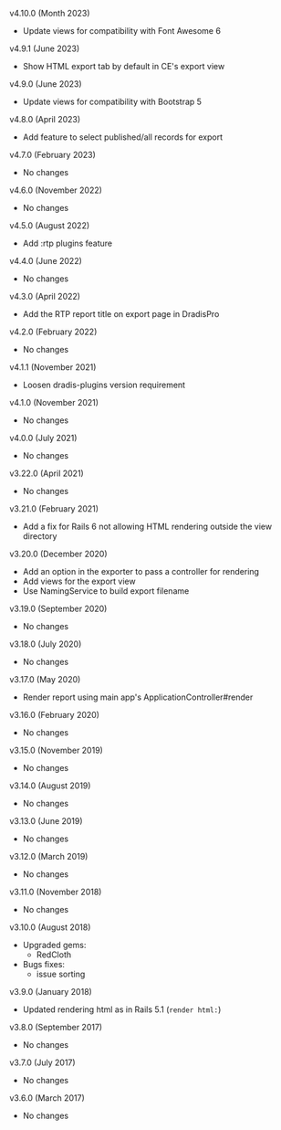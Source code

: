 v4.10.0 (Month 2023)
  - Update views for compatibility with Font Awesome 6

v4.9.1 (June 2023)
  - Show HTML export tab by default in CE's export view

v4.9.0 (June 2023)
  - Update views for compatibility with Bootstrap 5

v4.8.0 (April 2023)
  - Add feature to select published/all records for export
 
v4.7.0 (February 2023)
  - No changes

v4.6.0 (November 2022)
  - No changes

v4.5.0 (August 2022)
  - Add :rtp plugins feature

v4.4.0 (June 2022)
  - No changes

v4.3.0 (April 2022)
  - Add the RTP report title on export page in DradisPro

v4.2.0 (February 2022)
  - No changes

v4.1.1 (November 2021)
  - Loosen dradis-plugins version requirement

v4.1.0 (November 2021)
  - No changes

v4.0.0 (July 2021)
  - No changes

v3.22.0 (April 2021)
  - No changes

v3.21.0 (February 2021)
  - Add a fix for Rails 6 not allowing HTML rendering outside the view directory

v3.20.0 (December 2020)
  - Add an option in the exporter to pass a controller for rendering
  - Add views for the export view
  - Use NamingService to build export filename

v3.19.0 (September 2020)
  - No changes

v3.18.0 (July 2020)
  - No changes

v3.17.0 (May 2020)
  - Render report using main app's ApplicationController#render

v3.16.0 (February 2020)
  - No changes

v3.15.0 (November 2019)
  - No changes

v3.14.0 (August 2019)
  - No changes

v3.13.0 (June 2019)
  - No changes

v3.12.0 (March 2019)
  - No changes

v3.11.0 (November 2018)
  - No changes

v3.10.0 (August 2018)
  - Upgraded gems:
    - RedCloth
  - Bugs fixes:
    - issue sorting

v3.9.0 (January 2018)
  - Updated rendering html as in Rails 5.1 (`render html:`)

v3.8.0 (September 2017)
  - No changes

v3.7.0 (July 2017)
  - No changes

v3.6.0 (March 2017)
  - No changes
